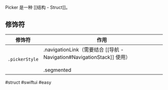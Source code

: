 Picker 是一种 [[结构 - Struct]]。

## 修饰符

| 修饰符 | 作用 |
| --- | --- |
| `.pickerStyle` | .navigationLink（需要结合 [[导航 - Navigation#NavigationStack]] 使用）<br><br>.segmented |

#struct #swiftui #easy 